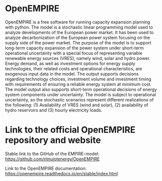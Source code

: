 # OpenEMPIRE
OpenEMPIRE is a free software for running capacity expansion planning with python. The model is a stochastic linear programming model used to analyze developments of the European power market. It has been used to analyze decarbonization of the European power system focusing on the supply side of the power market.
The purpose of the model is to support long-term capacity expansion of the power system under short-term operational uncertainty with a special focus of representing variable renewable energy sources (VRES), namely wind, solar and hydro power. Energy demand, as well as investment options for energy supply technologies, their related costs and operational characteristics, are exogenous input data in the model. The output supports decisions regarding technology choices, investment volume and investment timing with requirements of ensuring a reliable energy system at minimum cost. The model output also supports short-term operational decisions of energy system components under uncertainty. The model is subject to operational uncertainty, so the stochastic scenarios represent different realizations of the following: (1) Availability of VRES (wind and solar), (2) availability of hydro reservoirs and (3) hourly electricity loads.

# Link to the official OpenEMPIRE repository and website
Stable link to the GitHub of the EMPIRE-model: https://github.com/ntnuiotenergy/OpenEMPIRE

Link to the OpenEMPIRE documentation: https://openempire.readthedocs.io/en/stable/index.html
